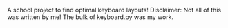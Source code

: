 A school project to find optimal keyboard layouts! Disclaimer: Not all of this was written by me! The bulk of keyboard.py was my work.
